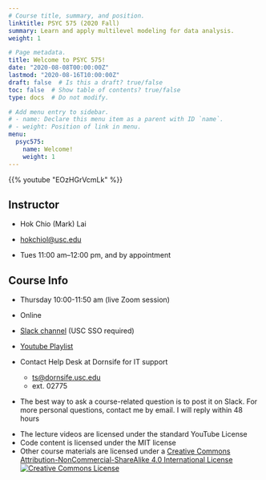 ```yaml
---
# Course title, summary, and position.
linktitle: PSYC 575 (2020 Fall)
summary: Learn and apply multilevel modeling for data analysis.
weight: 1

# Page metadata.
title: Welcome to PSYC 575!
date: "2020-08-08T00:00:00Z"
lastmod: "2020-08-16T10:00:00Z"
draft: false  # Is this a draft? true/false
toc: false  # Show table of contents? true/false
type: docs  # Do not modify.

# Add menu entry to sidebar.
# - name: Declare this menu item as a parent with ID `name`.
# - weight: Position of link in menu.
menu:
  psyc575:
    name: Welcome!
    weight: 1
---
```


{{% youtube "EOzHGrVcmLk" %}}

<div class="row">
  <div class="col-md-5">

## Instructor

- <i class="fas fa-user"></i> Hok Chio (Mark) Lai
- <i class="fas fa-envelope"></i> hokchiol@usc.edu
- <i class="far fa-clock"></i> Tues 11:00 am–12:00 pm, and by appointment

  </div>
  <div class="col-md-7">

## Course Info

- <i class="far fa-calendar"></i> Thursday 10:00-11:50 am (live Zoom session)
- <i class="fas fa-map-marker"></i> Online
- <i class="fab fa-slack"></i> <a href="https://uscdornsifeclass.slack.com" target="_blank">Slack channel</a> (USC SSO required)
- <i class="fab fa-youtube"></i> <a href="https://www.youtube.com/playlist?list=PL8yE0xYJxnw3d1bIbHDqJv3RL6VOCh5-M" target="_blank">Youtube Playlist</a>
- <i class="fas fa-question-circle"></i>Contact Help Desk at Dornsife for IT support 
    * <i class="fas fa-envelope"></i> ts@dornsife.usc.edu
    * <i class="fas fa-phone"></i> ext. 02775
- The best way to ask a course-related question is to post it on Slack. For more personal questions, contact me by email. I will reply within 48 hours

  </div>
</div>

- The lecture videos are licensed under the standard YouTube License
- Code content is licensed under the MIT license
- Other course materials are licensed under a <a rel="license" href="http://creativecommons.org/licenses/by-nc-sa/4.0/">Creative Commons Attribution-NonCommercial-ShareAlike 4.0 International License</a>  
<a rel="license" href="http://creativecommons.org/licenses/by-nc-sa/4.0/"><img alt="Creative Commons License" style="border-width:0" src="https://i.creativecommons.org/l/by-nc-sa/4.0/88x31.png" /></a>
